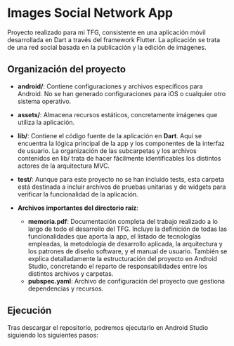 # Images Social Network App

Proyecto realizado para mi TFG, consistente en una aplicación móvil desarrollada en Dart a través del framework Flutter. La aplicación se trata de una red social basada en la publicación y la edición de imágenes.

## Organización del proyecto

- **android/**: Contiene configuraciones y archivos específicos para Android. No se han generado configuraciones para iOS o cualquier otro sistema operativo.
  
- **assets/**: Almacena recursos estáticos, concretamente imágenes que utiliza la aplicación.
  
- **lib/**: Contiene el código fuente de la aplicación en **Dart**. Aquí se encuentra la lógica principal de la app y los componentes de la interfaz de usuario. La organización de las subcarpetas y los archivos contenidos en lib/ trata de hacer fácilmente identificables los distintos actores de la arquitectura MVC.
  
- **test/**: Aunque para este proyecto no se han incluido tests, esta carpeta está destinada a incluir archivos de pruebas unitarias y de widgets para verificar la funcionalidad de la aplicación.
  
- **Archivos importantes del directorio raíz**:
  - **memoria.pdf**: Documentación completa del trabajo realizado a lo largo de todo el desarrollo del TFG. Incluye la definición de todas las funcionalidades que aporta la app, el listado de tecnologías empleadas, la metodología de desarrollo aplicada, la arquitectura y los patrones de diseño software, y el manual de usuario. También se explica detalladamente la estructuración del proyecto en Android Studio, concretando el reparto de responsabilidades entre los distintos archivos y carpetas.
  - **pubspec.yaml**: Archivo de configuración del proyecto que gestiona dependencias y recursos.


## Ejecución 

Tras descargar el repositorio, podremos ejecutarlo en Android Studio siguiendo los siguientes pasos:




